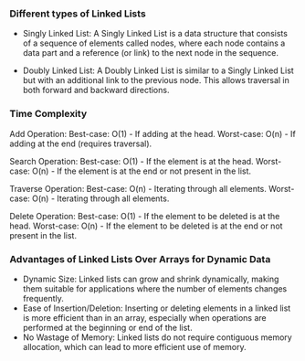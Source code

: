 ### Different types of Linked Lists

- Singly Linked List: A Singly Linked List is a data structure that consists of a sequence of elements called nodes, where each node contains a data part and a reference (or link) to the next node in the sequence.

- Doubly Linked List: A Doubly Linked List is similar to a Singly Linked List but with an additional link to the previous node. This allows traversal in both forward and backward directions.

### Time Complexity

Add Operation:
Best-case: 
O(1) - If adding at the head.
Worst-case: 
O(n) - If adding at the end (requires traversal).

Search Operation:
Best-case: 
O(1) - If the element is at the head.
Worst-case: 
O(n) - If the element is at the end or not present in the list.

Traverse Operation:
Best-case:
O(n) - Iterating through all elements.
Worst-case: 
O(n) - Iterating through all elements.

Delete Operation:
Best-case: 
O(1) - If the element to be deleted is at the head.
Worst-case: 
O(n) - If the element to be deleted is at the end or not present in the list.

### Advantages of Linked Lists Over Arrays for Dynamic Data

- Dynamic Size: Linked lists can grow and shrink dynamically, making them suitable for applications where the number of elements changes frequently.
- Ease of Insertion/Deletion: Inserting or deleting elements in a linked list is more efficient than in an array, especially when operations are performed at the beginning or end of the list.
- No Wastage of Memory: Linked lists do not require contiguous memory allocation, which can lead to more efficient use of memory.